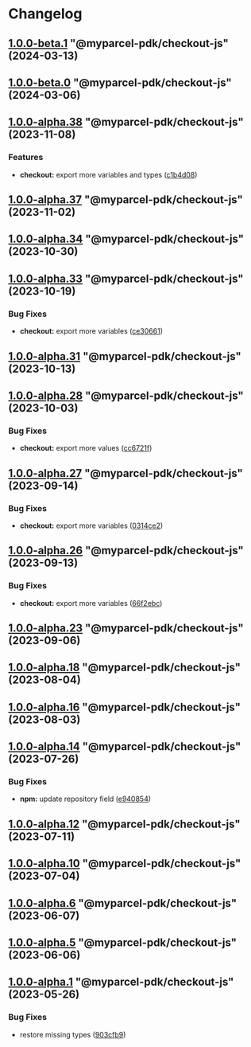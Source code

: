 # Changelog

<!-- MONODEPLOY:BELOW -->

## [1.0.0-beta.1](https://github.com/myparcelnl/js-pdk/compare/@myparcel-pdk/checkout-js@1.0.0-beta.0...@myparcel-pdk/checkout-js@1.0.0-beta.1) "@myparcel-pdk/checkout-js" (2024-03-13)

## [1.0.0-beta.0](https://github.com/myparcelnl/js-pdk/compare/@myparcel-pdk/checkout-js@1.0.0-alpha.1...@myparcel-pdk/checkout-js@1.0.0-beta.0) "@myparcel-pdk/checkout-js" (2024-03-06)

## [1.0.0-alpha.38](https://github.com/myparcelnl/js-pdk/compare/@myparcel-pdk/checkout-js@1.0.0-alpha.37...@myparcel-pdk/checkout-js@1.0.0-alpha.38) "@myparcel-pdk/checkout-js" (2023-11-08)

### Features

- **checkout:** export more variables and types ([c1b4d08](https://github.com/myparcelnl/js-pdk/commit/c1b4d08aede0a80b187b657e6b500d37f54da541))

## [1.0.0-alpha.37](https://github.com/myparcelnl/js-pdk/compare/@myparcel-pdk/checkout-js@1.0.0-alpha.36...@myparcel-pdk/checkout-js@1.0.0-alpha.37) "@myparcel-pdk/checkout-js" (2023-11-02)

## [1.0.0-alpha.34](https://github.com/myparcelnl/js-pdk/compare/@myparcel-pdk/checkout-js@1.0.0-alpha.33...@myparcel-pdk/checkout-js@1.0.0-alpha.34) "@myparcel-pdk/checkout-js" (2023-10-30)

## [1.0.0-alpha.33](https://github.com/myparcelnl/js-pdk/compare/@myparcel-pdk/checkout-js@1.0.0-alpha.32...@myparcel-pdk/checkout-js@1.0.0-alpha.33) "@myparcel-pdk/checkout-js" (2023-10-19)

### Bug Fixes

- **checkout:** export more variables ([ce30661](https://github.com/myparcelnl/js-pdk/commit/ce306614d7a31f48ddb7a5f6a7ee32d993d24852))

## [1.0.0-alpha.31](https://github.com/myparcelnl/js-pdk/compare/@myparcel-pdk/checkout-js@1.0.0-alpha.30...@myparcel-pdk/checkout-js@1.0.0-alpha.31) "@myparcel-pdk/checkout-js" (2023-10-13)

## [1.0.0-alpha.28](https://github.com/myparcelnl/js-pdk/compare/@myparcel-pdk/checkout-js@1.0.0-alpha.27...@myparcel-pdk/checkout-js@1.0.0-alpha.28) "@myparcel-pdk/checkout-js" (2023-10-03)

### Bug Fixes

- **checkout:** export more values ([cc6721f](https://github.com/myparcelnl/js-pdk/commit/cc6721fb9a6f3552c0ab406959860c313de1adde))

## [1.0.0-alpha.27](https://github.com/myparcelnl/js-pdk/compare/@myparcel-pdk/checkout-js@1.0.0-alpha.26...@myparcel-pdk/checkout-js@1.0.0-alpha.27) "@myparcel-pdk/checkout-js" (2023-09-14)

### Bug Fixes

- **checkout:** export more variables ([0314ce2](https://github.com/myparcelnl/js-pdk/commit/0314ce2afe60b02ea4371d1662abfe7b174bb562))

## [1.0.0-alpha.26](https://github.com/myparcelnl/js-pdk/compare/@myparcel-pdk/checkout-js@1.0.0-alpha.25...@myparcel-pdk/checkout-js@1.0.0-alpha.26) "@myparcel-pdk/checkout-js" (2023-09-13)

### Bug Fixes

- **checkout:** export more variables ([66f2ebc](https://github.com/myparcelnl/js-pdk/commit/66f2ebc90dca820af36f7ce0ae637e2ae4bf90e6))

## [1.0.0-alpha.23](https://github.com/myparcelnl/js-pdk/compare/@myparcel-pdk/checkout-js@1.0.0-alpha.22...@myparcel-pdk/checkout-js@1.0.0-alpha.23) "@myparcel-pdk/checkout-js" (2023-09-06)

## [1.0.0-alpha.18](https://github.com/myparcelnl/js-pdk/compare/@myparcel-pdk/checkout-js@1.0.0-alpha.17...@myparcel-pdk/checkout-js@1.0.0-alpha.18) "@myparcel-pdk/checkout-js" (2023-08-04)

## [1.0.0-alpha.16](https://github.com/myparcelnl/js-pdk/compare/@myparcel-pdk/checkout-js@1.0.0-alpha.15...@myparcel-pdk/checkout-js@1.0.0-alpha.16) "@myparcel-pdk/checkout-js" (2023-08-03)

## [1.0.0-alpha.14](https://github.com/myparcelnl/js-pdk/compare/@myparcel-pdk/checkout-js@1.0.0-alpha.13...@myparcel-pdk/checkout-js@1.0.0-alpha.14) "@myparcel-pdk/checkout-js" (2023-07-26)

### Bug Fixes

- **npm:** update repository field ([e940854](https://github.com/myparcelnl/js-pdk/commit/e940854ba1d99c0fcdada8b66f88a7c7e6060272))

## [1.0.0-alpha.12](https://github/myparcelnl/js-pdk/compare/@myparcel-pdk/checkout-js@1.0.0-alpha.11...@myparcel-pdk/checkout-js@1.0.0-alpha.12) "@myparcel-pdk/checkout-js" (2023-07-11)

## [1.0.0-alpha.10](https://github/myparcelnl/js-pdk/compare/@myparcel-pdk/checkout-js@1.0.0-alpha.9...@myparcel-pdk/checkout-js@1.0.0-alpha.10) "@myparcel-pdk/checkout-js" (2023-07-04)

## [1.0.0-alpha.6](https://github/myparcelnl/js-pdk/compare/@myparcel-pdk/checkout-js@1.0.0-alpha.5...@myparcel-pdk/checkout-js@1.0.0-alpha.6) "@myparcel-pdk/checkout-js" (2023-06-07)

## [1.0.0-alpha.5](https://github/myparcelnl/js-pdk/compare/@myparcel-pdk/checkout-js@1.0.0-alpha.4...@myparcel-pdk/checkout-js@1.0.0-alpha.5) "@myparcel-pdk/checkout-js" (2023-06-06)

## [1.0.0-alpha.1](https://github/myparcelnl/js-pdk/compare/@myparcel-pdk/checkout-js@1.0.0-alpha.0...@myparcel-pdk/checkout-js@1.0.0-alpha.1) "@myparcel-pdk/checkout-js" (2023-05-26)

### Bug Fixes

- restore missing types ([903cfb9](https://github/myparcelnl/js-pdk/commit/903cfb95f161bb5b49fbb91c4f96a7e44c524db8))
